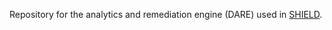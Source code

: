 Repository for the analytics and remediation engine (DARE) used in [SHIELD](https://www.shield-h2020.eu).

